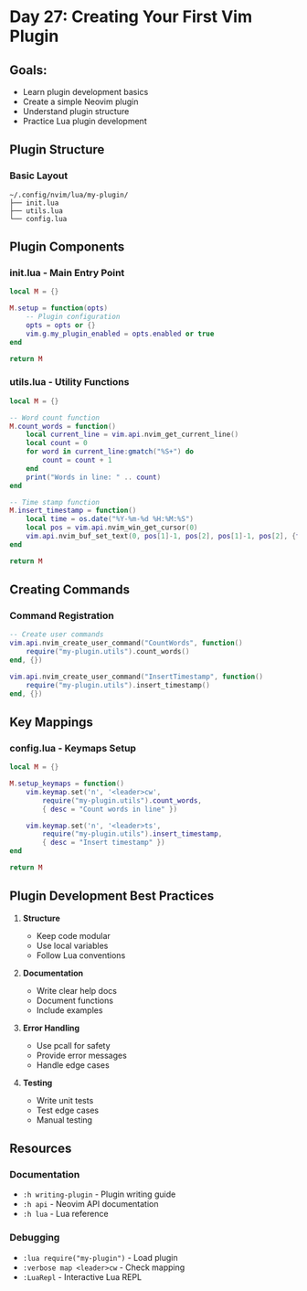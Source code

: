# Day 27: Creating Your First Vim Plugin

## Goals:

- Learn plugin development basics
- Create a simple Neovim plugin
- Understand plugin structure
- Practice Lua plugin development

## Plugin Structure

### Basic Layout

```
~/.config/nvim/lua/my-plugin/
├── init.lua
├── utils.lua
└── config.lua
```

## Plugin Components

### init.lua - Main Entry Point

```lua
local M = {}

M.setup = function(opts)
    -- Plugin configuration
    opts = opts or {}
    vim.g.my_plugin_enabled = opts.enabled or true
end

return M
```

### utils.lua - Utility Functions

```lua
local M = {}

-- Word count function
M.count_words = function()
    local current_line = vim.api.nvim_get_current_line()
    local count = 0
    for word in current_line:gmatch("%S+") do
        count = count + 1
    end
    print("Words in line: " .. count)
end

-- Time stamp function
M.insert_timestamp = function()
    local time = os.date("%Y-%m-%d %H:%M:%S")
    local pos = vim.api.nvim_win_get_cursor(0)
    vim.api.nvim_buf_set_text(0, pos[1]-1, pos[2], pos[1]-1, pos[2], {time})
end

return M
```

## Creating Commands

### Command Registration

```lua
-- Create user commands
vim.api.nvim_create_user_command("CountWords", function()
    require("my-plugin.utils").count_words()
end, {})

vim.api.nvim_create_user_command("InsertTimestamp", function()
    require("my-plugin.utils").insert_timestamp()
end, {})
```

## Key Mappings

### config.lua - Keymaps Setup

```lua
local M = {}

M.setup_keymaps = function()
    vim.keymap.set('n', '<leader>cw',
        require("my-plugin.utils").count_words,
        { desc = "Count words in line" })

    vim.keymap.set('n', '<leader>ts',
        require("my-plugin.utils").insert_timestamp,
        { desc = "Insert timestamp" })
end

return M
```

## Plugin Development Best Practices

1. **Structure**

   - Keep code modular
   - Use local variables
   - Follow Lua conventions

2. **Documentation**

   - Write clear help docs
   - Document functions
   - Include examples

3. **Error Handling**

   - Use pcall for safety
   - Provide error messages
   - Handle edge cases

4. **Testing**
   - Write unit tests
   - Test edge cases
   - Manual testing

## Resources

### Documentation

- `:h writing-plugin` - Plugin writing guide
- `:h api` - Neovim API documentation
- `:h lua` - Lua reference

### Debugging

- `:lua require("my-plugin")` - Load plugin
- `:verbose map <leader>cw` - Check mapping
- `:LuaRepl` - Interactive Lua REPL
